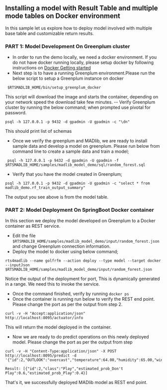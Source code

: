 ## Installing a  model with Result Table and multiple mode tables on Docker environment
In this sample let us explore how to deploy model involved with multiple base table and customizable return results.
### PART 1: Model Development On Greenplum cluster
 - In order to run the demo locally, we need a docker environment. If you do not have docker running locally, please setup  docker by following instructions on [Docker Getting started](https://www.docker.com/get-started)
 - Next step is to have a running Greenplum environment.Please run the below script to setup a Greenplum instance on docker 
```
 $RTSMADLIB_HOME/bin/setup_greenplum_docker
```
This script will download the image and starts the container, depending on your network speed the download take few minutes. -- Verify Greenplum cluster by running the below command; when prompted use pivotal for password. 
```
psql -h 127.0.0.1 -p 9432 -d gpadmin -U gpadmin -c "\dn"
```
This should print list of schemas
- Once we verify the greenplum and MADlib, we are ready to install sample data and develop a model on greenplum. Please run below from command line to create a sample data and train a model; 
```
 psql -h 127.0.0.1 -p 9432 -d gpadmin -U gpadmin -f $RTSMADLIB_HOME/samples/madlib_model_demo/sql/random_forest.sql
```
- Verify that you have the model created in Greenplum; 
```
psql -h 127.0.0.1 -p 9432 -d gpadmin -U gpadmin -c "select * from madlib_demo.rf_train_output_summary"
```
The output you see above is from the model table.

### PART 2: Model Deployment On SpringBoot Docker container
		
In this section we deploy the model developed on Greenplum to a Docker container as REST service.
- Edit the file `$RTSMADLIB_HOME/samples/madlib_model_demo/input/random_forest.json` and change Greenplum connection information. 
- Deploy the model to docker using below command; 
``` 
rts4madlib --name golfrfm --action deploy --type model --target docker --inputJson $RTSMADLIB_HOME/samples/madlib_model_demo/input/random_forest.json
```
Notice the output of the deployment for port, This is dynamically generated in a range. We need this to invoke the service.
- Once the command finished, verify by running `docker ps`
- Once the container is running run below to verify the REST end point. Please change the port as per the output from step 2. 

```
curl -v -H "Accept:application/json" http://localhost:8095/actuator/info
```
This will return the model deployed in the container. 

- Now we are ready to do predict operations on this newly deployed model. Please change the port as per the output from step 

```
curl -v -H "Content-Type:application/json" -X POST http://localhost:8095/predict -d '{"id":2,"OUTLOOK":"overcast","temperature":64.00,"humidity":65.00,"windy":true,"class":"Play"}'

Result: [{"id":2,"class":"Play","estimated_prob_Don't Play":0.6,"estimated_prob_Play":0.4}] 
```
That's it, we successfully deployed MADlib model as REST end point.
